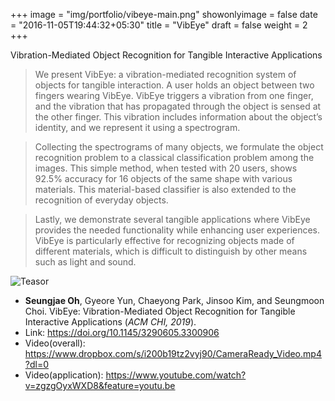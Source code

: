 +++
image = "img/portfolio/vibeye-main.png"
showonlyimage = false
date = "2016-11-05T19:44:32+05:30"
title = "VibEye"
draft = false
weight = 2
+++

Vibration-Mediated Object Recognition for Tangible Interactive Applications
<!--more-->

> We present VibEye: a vibration-mediated recognition system of objects for tangible interaction. A user holds an object between two fingers wearing VibEye. VibEye triggers a vibration from one finger, and the vibration that has propagated through the object is sensed at the other finger. This vibration includes information about the object’s identity, and we represent it using a spectrogram. 

> Collecting the spectrograms of many objects, we formulate the object recognition problem to a classical classification problem among the images. This simple method, when tested with 20 users, shows 92.5% accuracy for 16 objects of the same shape with various materials. This material-based classifier is also extended to the recognition of everyday objects. 

> Lastly, we demonstrate several tangible applications where VibEye provides the needed functionality while enhancing user experiences. VibEye is particularly effective for recognizing objects made of different materials, which is difficult to distinguish by other means such as light and sound.

![Teasor][1]

* **Seungjae Oh**, Gyeore Yun, Chaeyong Park, Jinsoo Kim, and Seungmoon Choi. VibEye: Vibration-Mediated Object Recognition for Tangible Interactive Applications (*ACM CHI, 2019*).
* Link: https://doi.org/10.1145/3290605.3300906 
* Video(overall): https://www.dropbox.com/s/i200b19tz2vyj90/CameraReady_Video.mp4?dl=0
* Video(application): https://www.youtube.com/watch?v=zgzgOyxWXD8&feature=youtu.be   


<!-- 1. Lorem ipsum dolor sit amet, consectetuer adipiscing elit.
2. Aliquam tincidunt mauris eu risus.

> The Big Oxmox advised her not to do so, because there were thousands of bad Commas, wild Question Marks and devious Semikoli, but the Little Blind Text didn't listen. She packed her seven versalia, put her initial into the belt and made herself on the way.

## Header Level 2

Even the all-powerful Pointing has no control about the blind texts it is an almost unorthographic life One day however a small line of blind text by the name of Lorem Ipsum decided to leave for the far World of Grammar.

The Big Oxmox advised her not to do so, because there were thousands of bad Commas, wild Question Marks and devious Semikoli, but the Little Blind Text didn't listen. She packed her seven versalia, put her initial into the belt and made herself on the way.

* Lorem ipsum dolor sit amet, consectetuer adipiscing elit.
* Aliquam tincidunt mauris eu risus.

When she reached the first hills of the Italic Mountains, she had a last view back on the skyline of her hometown Bookmarksgrove, the headline of Alphabet Village and the subline of her own road, the Line Lane. Pityful a rethoric question ran over her cheek, then   -->

[1]: /img/portfolio/vibeye-teaser.png
